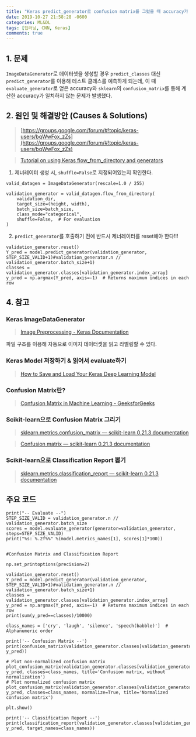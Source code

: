 ```yaml
---
title: "Keras predict_generator로 confusion matrix를 그렸을 때 accuracy가 안 맞는 오류 해결방안 정리"
date: 2019-10-27 21:58:28 -0600
categories: ML&DL
tags: [딥러닝, CNN, Keras] 
comments: true
---
```


## 1. 문제 

`ImageDataGenerator`로 데이터셋을 생성할 경우 `predict_classes` 대신 `predict_generator`를 이용해 테스트 클래스를 예측하게 되는데, 이 때 `evaluate_generator`로 얻은 accuracy와 `sklearn`의 `confusion_matrix`를 통해 계산한 accuracy가 일치하지 않는 문제가 발생했다.


## 2. 원인 및 해결방안 (Causes & Solutions)

>  [https://groups.google.com/forum/#!topic/keras-users/bqWwFox_zZs](https://groups.google.com/forum/#!topic/keras-users/bqWwFox_zZs) 

> [Tutorial on using Keras flow_from_directory and generators](https://medium.com/@vijayabhaskar96/tutorial-image-classification-with-keras-flow-from-directory-and-generators-95f75ebe5720)

1) 제너레이터 생성 시, `shuffle=False`로 지정되어있는지 확인한다.
```
valid_datagen = ImageDataGenerator(rescale=1.0 / 255)

validation_generator = valid_datagen.flow_from_directory(
    validation_dir,
    target_size=(height, width),
    batch_size=batch_size,
    class_mode="categorical",
    shuffle=False,  # For evaluation
)
```

2) `predict_generator`를 호출하기 전에 반드시 제너레이터를 reset해야 한다!!!
```
validation_generator.reset()
Y_pred = model.predict_generator(validation_generator, STEP_SIZE_VALID+1)#validation_generator.n // validation_generator.batch_size+1)
classes = validation_generator.classes[validation_generator.index_array]
y_pred = np.argmax(Y_pred, axis=-1)  # Returns maximum indices in each row
```


## 4. 참고

### Keras ImageDataGenerator
> [Image Preprocessing - Keras Documentation](https://keras.io/preprocessing/image/#flow_from_directory)

파일 구조를 이용해 자동으로 이미지 데이터셋을 읽고 라벨링할 수 있다.

### Keras Model 저장하기 & 읽어서 evaluate하기
> [How to Save and Load Your Keras Deep Learning Model](https://machinelearningmastery.com/save-load-keras-deep-learning-models/)

### Confusion Matrix란?
> [Confusion Matrix in Machine Learning - GeeksforGeeks](https://www.geeksforgeeks.org/confusion-matrix-machine-learning/)

### Scikit-learn으로 Confusion Matrix 그리기
> [sklearn.metrics.confusion_matrix — scikit-learn 0.21.3 documentation](https://scikit-learn.org/stable/modules/generated/sklearn.metrics.confusion_matrix.html)

> [Confusion matrix — scikit-learn 0.21.3 documentation](https://scikit-learn.org/stable/auto_examples/model_selection/plot_confusion_matrix.html#sphx-glr-auto-examples-model-selection-plot-confusion-matrix-py)

### Scikit-learn으로 Classification Report 뽑기
> [sklearn.metrics.classification_report — scikit-learn 0.21.3 documentation](https://scikit-learn.org/stable/modules/generated/sklearn.metrics.classification_report.html)


## 주요 코드
```
print("-- Evaluate --")
STEP_SIZE_VALID = validation_generator.n // validation_generator.batch_size
scores = model.evaluate_generator(generator=validation_generator, steps=STEP_SIZE_VALID)
print("%s: %.2f%%" %(model.metrics_names[1], scores[1]*100))


#Confusion Matrix and Classification Report

np.set_printoptions(precision=2)

validation_generator.reset()
Y_pred = model.predict_generator(validation_generator, STEP_SIZE_VALID+1)#validation_generator.n // validation_generator.batch_size+1)
classes = validation_generator.classes[validation_generator.index_array]
y_pred = np.argmax(Y_pred, axis=-1)  # Returns maximum indices in each row
print(sum(y_pred==classes)/10000)

class_names = ['cry', 'laugh', 'silence', 'speech(babble)']  # Alphanumeric order

print('-- Confusion Matrix --')
print(confusion_matrix(validation_generator.classes[validation_generator.index_array], y_pred))

# Plot non-normalized confusion matrix
plot_confusion_matrix(validation_generator.classes[validation_generator.index_array], y_pred, classes=class_names, title='Confusion matrix, without normalization')
# Plot normalized confusion matrix
plot_confusion_matrix(validation_generator.classes[validation_generator.index_array], y_pred, classes=class_names, normalize=True, title='Normalized confusion matrix')

plt.show()

print('-- Classification Report --')
print(classification_report(validation_generator.classes[validation_generator.index_array], y_pred, target_names=class_names))

```